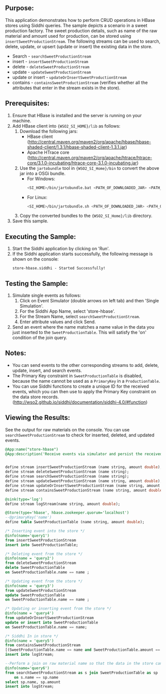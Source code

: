 
## Purpose:
This application demonstrates how to perform CRUD operations in HBase stores using Siddhi queries. The sample depicts a scenario in a sweet production factory. The sweet production details, such as name of the raw material and amount used for production, can be stored using `insertSweetProductionStream`. The following streams can be used to search, delete, update, or upsert (update or insert) the existing data in the store.
* Search - `searchSweetProductionStream`
* insert - `insertSweetProductionStream`
* delete - `deleteSweetProductionStream`
* update - `updateSweetProductionStream`
* update or insert - `updateOrInsertSweetProductionStream`
* contains - `containsSweetProductionStream` (verifies whether all the attributes that enter in the stream exists in the store).

## Prerequisites:
1. Ensure that HBase is installed and the server is running on your machine.
2. Add HBase client into `{WSO2_SI_HOME}/lib` as follows:
    1. Download the following jars:
        * HBase client (http://central.maven.org/maven2/org/apache/hbase/hbase-shaded-client/1.3.1/hbase-shaded-client-1.3.1.jar)
        * Apache HTrace core (http://central.maven.org/maven2/org/apache/htrace/htrace-core/3.1.0-incubating/htrace-core-3.1.0-incubating.jar)
    2. Use the `jartobundle` tool in `{WSO2_SI_Home}/bin` to convert the above jar into a OSGi bundle.
        - For Windows:
            ```bash
            <SI_HOME>/bin/jartobundle.bat <PATH_OF_DOWNLOADED_JAR> <PATH_OF_CONVERTED_JAR>
            ```
        - For Linux:
            ```bash
            <SI_HOME>/bin/jartobundle.sh <PATH_OF_DOWNLOADED_JAR> <PATH_OF_CONVERTED_JAR>
            ```
    3. Copy the converted bundles to the `{WSO2_SI_Home}/lib` directory.
3. Save this sample.

## Executing the Sample:
1. Start the Siddhi application by clicking on 'Run'.
2. If the Siddhi application starts successfully, the following message is shown on the console:
    ```
    store-hbase.siddhi - Started Successfully!
    ```

## Testing the Sample:
1. Simulate single events as follows:
    1. Click on Event Simulator (double arrows on left tab) and then 'Single Simulation'.
    2. For the Siddhi App Name, select 'store-hbase'.
    3. For the Stream Name, select `searchSweetProductionStream`.
    4. Enter attribute values and click Send.
2. Send an event where the name matches a name value in the data you just inserted to the `SweetProductionTable`. This will satisfy the 'on' condition of the join query.

## Notes:
* You can send events to the other corresponding streams to add, delete, update, insert, and search events.
* The Primary Key constraint in `SweetProductionTable` is disabled, because the name cannot be used as a `PrimaryKey` in a `ProductionTable`.
* You can use Siddhi functions to create a unique ID for the received events, which you can then use to apply the Primary Key constraint on the data store records. (http://wso2.github.io/siddhi/documentation/siddhi-4.0/#function)

## Viewing the Results:
See the output for raw materials on the console. You can use `searchSweetProductionStream` to check for inserted, deleted, and updated events.

```sql
@App:name("store-hbase")
@App:description('Receive events via simulator and persist the received data in the store.')


define stream insertSweetProductionStream (name string, amount double);
define stream deleteSweetProductionStream (name string);
define stream searchSweetProductionStream (name string);
define stream updateSweetProductionStream (name string, amount double);
define stream updateOrInsertSweetProductionStream (name string, amount double);
define stream containsSweetProductionStream (name string, amount double);

@sink(type='log')
define stream logStream(name string, amount double);

@Store(type='hbase', hbase.zookeeper.quorum='localhost')
--@primaryKey('name')
define table SweetProductionTable (name string, amount double);

/* Inserting event into the store */
@info(name='query1')
from insertSweetProductionStream
insert into SweetProductionTable;

/* Deleting event from the store */
@info(name = 'query2')
from deleteSweetProductionStream
delete SweetProductionTable
on SweetProductionTable.name == name ;

/* Updating event from the store */
@info(name = 'query3')
from updateSweetProductionStream
update SweetProductionTable
on SweetProductionTable.name == name ;

/* Updating or inserting event from the store */
@info(name = 'query4')
from updateOrInsertSweetProductionStream
update or insert into SweetProductionTable
on SweetProductionTable.name == name;

/* Siddhi In in store */
@info(name = 'query5')
from containsSweetProductionStream
[(SweetProductionTable.name == name and SweetProductionTable.amount == amount) in SweetProductionTable]
insert into logStream;

--Perform a join on raw material name so that the data in the store can be viewed
@info(name='query6')
from searchSweetProductionStream as s join SweetProductionTable as sp
    on s.name == sp.name
select sp.name, sp.amount
insert into logStream;
```
